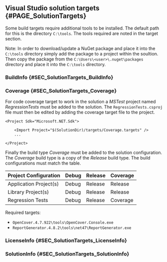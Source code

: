 ## Visual Studio solution targets {#PAGE_SolutionTargets}

Some build targets require additional tools to be installed. The default
path for this is the directory `C:\tools`. The tools required are noted
in the target section.

Note: In order to download/update a NuGet package and place it into the
`C:\tools` directory simply add the package to a project within the soultion.
Then copy the package from the `C:\Users\<user>\.nuget\packages` directory
and place it into the `C:\tools` directory.


### BuildInfo {#SEC_SolutionTargets_BuildInfo}

### Coverage {#SEC_SolutionTargets_Coverage}

For code coverage target to work in the solution a *MSTest* project named
*RegressionTests* must be added to the solution. The `RegressionTests.csproj`
file must then be edited by adding the coverage target file to the project.

```
<Project Sdk="Microsoft.NET.Sdk">

    <Import Project="$(SolutionDir)/targets/Coverage.targets" />
    ...

</Project>
```

Finally the build type *Coverage* must be added to the solution configuration.
The *Coverage* build type is a copy of the *Release* build type. The build
configurations must match the table.

| Project Configuration  | Debug     | Release   | Coverage  |
| :--------------------  | :-------- | :-------- | :-------- |
| Application Project(s) | Debug     | Release   | Release   |
| Library Project(s)     | Debug     | Release   | Release   |
| Regression Tests       | Debug     | Release   | Coverage  |

Required targets:
- `OpenCover.4.7.922\tools\OpenCover.Console.exe`
- `ReportGenerator.4.8.2\tools\net47\ReportGenerator.exe`


### LicenseInfo {#SEC_SolutionTargets_LicenseInfo}

### SolutionInfo {#SEC_SolutionTargets_SolutionInfo}
